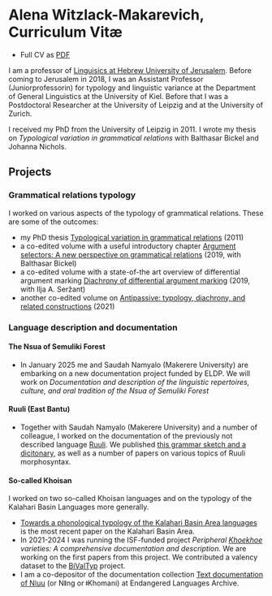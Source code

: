 # Alena Witzlack-Makarevich, Curriculum Vitæ
* Full CV as [PDF](https://github.com/alenawitzlack/CV/blob/main/Witzlack2024CV.pdf)

I am a professor of [Linguisics at Hebrew University of Jerusalem](https://en.linguistics.huji.ac.il/). Before coming to Jerusalem in 2018, I was an Assistant Professor (Juniorprofessorin) for typology and linguistic variance at the Department of General Linguistics at the University of Kiel. Before that I was a Postdoctoral Researcher at the University of Leipzig and at the University of Zurich.</p>

I received my PhD from the University of Leipzig in 2011. I wrote my thesis on _Typological variation in grammatical relations_ with Balthasar Bickel and Johanna Nichols.</p>
    
## Projects
### Grammatical relations typology
I worked on various aspects of the typology of grammatical relations. These are some of the outcomes:
* my PhD thesis [Typological variation in grammatical relations](https://zenodo.org/records/4191665) (2011)
* a co-edited volume with a useful introductory chapter  [Argument selectors: A new perspective on grammatical relations](https://benjamins.com/catalog/tsl.123) (2019, with Balthasar Bickel)
* a co-edited volume with a state-of-the art overview of differential argument marking [Diachrony of differential argument marking](https://www.langsci-press.org/catalog/book/173) (2019, with Ilja A. Seržant)
* another co-edited volume on [Antipassive: typology, diachrony, and related constructions](https://benjamins.com/catalog/tsl.130) (2021)

### Language description and documentation
#### The Nsua of Semuliki Forest
* In January 2025 me and Saudah Namyalo (Makerere University) are embarking on a new documentation project funded by ELDP. We will work on _Documentation and description of the linguistic repertoires, culture, and oral tradition of the Nsua of Semuliki Forest_

#### Ruuli (East Bantu)
* Together with Saudah Namyalo (Makerere University) and a number of colleague, I worked on the documentation of the previously not described language [Ruuli](https://www.elararchive.org/dk0089). We published [this grammar sketch and a dicitonary](https://langsci-press.org/catalog/book/326), as well as a number of papers on various topics of Ruuli morphosyntax.
  
#### So-called Khoisan
I worked on two so-called Khoisan languages and on the typology of the Kalahari Basin Languages more generally.
* [Towards a phonological typology of the Kalahari Basin Area languages](https://www.degruyter.com/document/doi/10.1515/lingty-2022-0047/html?lang=en) is the most recent paper on the Kalahari Basin Area.
* In 2021-2024 I was running the ISF-funded project _Peripheral [Khoekhoe](https://glottolog.org/resource/languoid/id/khoe1242) varieties: A comprehensive documentation and description_. We are working on the first papers from this project. We contributed a valency dataset to the [BiValTyp](https://www.bivaltyp.info/languages/descriptions/Khoekhoe.html) project.
* I am a co-depositor of the documentation collection [Text documentation of Nǀuu](https://www.elararchive.org/uncategorized/SO_6a3f1361-78ed-4830-b166-ec84c6c47da8/) (or Nǁng or ǂKhomani) at Endangered Languages Archive.



